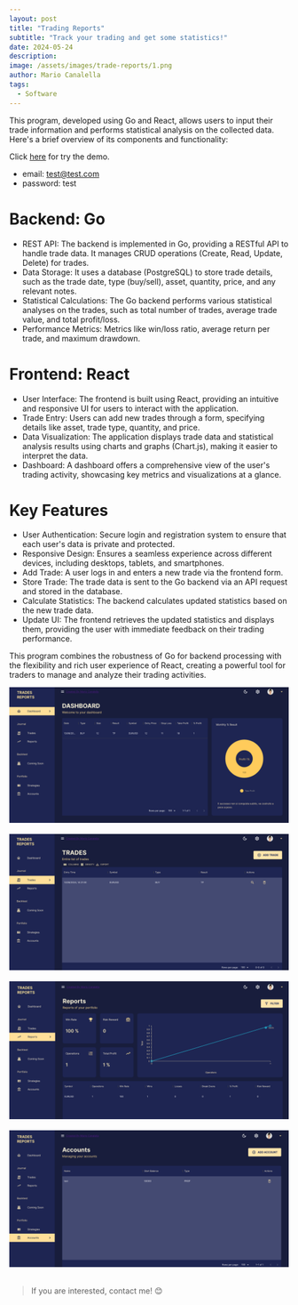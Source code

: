 ```yaml
---
layout: post
title: "Trading Reports"
subtitle: "Track your trading and get some statistics!"
date: 2024-05-24
description: 
image: /assets/images/trade-reports/1.png
author: Mario Canalella
tags: 
  - Software
---
```

This program, developed using Go and React, allows users to input their trade information and performs statistical analysis on the collected data. Here's a brief overview of its components and functionality:

Click [here](http://ec2-18-204-20-69.compute-1.amazonaws.com/) for try the demo.
- email: test@test.com
- password: test

# Backend: Go
- REST API: The backend is implemented in Go, providing a RESTful API to handle trade data. It manages CRUD operations (Create, Read, Update, Delete) for trades.
- Data Storage: It uses a database (PostgreSQL) to store trade details, such as the trade date, type (buy/sell), asset, quantity, price, and any relevant notes.
- Statistical Calculations: The Go backend performs various statistical analyses on the trades, such as total number of trades, average trade value, and total profit/loss.
- Performance Metrics: Metrics like win/loss ratio, average return per trade, and maximum drawdown.

# Frontend: React
- User Interface: The frontend is built using React, providing an intuitive and responsive UI for users to interact with the application.
- Trade Entry: Users can add new trades through a form, specifying details like asset, trade type, quantity, and price.
- Data Visualization: The application displays trade data and statistical analysis results using charts and graphs (Chart.js), making it easier to interpret the data.
- Dashboard: A dashboard offers a comprehensive view of the user's trading activity, showcasing key metrics and visualizations at a glance.

# Key Features
- User Authentication: Secure login and registration system to ensure that each user's data is private and protected.
- Responsive Design: Ensures a seamless experience across different devices, including desktops, tablets, and smartphones.
- Add Trade: A user logs in and enters a new trade via the frontend form.
- Store Trade: The trade data is sent to the Go backend via an API request and stored in the database.
- Calculate Statistics: The backend calculates updated statistics based on the new trade data.
- Update UI: The frontend retrieves the updated statistics and displays them, providing the user with immediate feedback on their trading performance.

This program combines the robustness of Go for backend processing with the flexibility and rich user experience of React, creating a powerful tool for traders to manage and analyze their trading activities.


![Placeholder1](/assets/images/trade-reports/1.png)
&nbsp;
![Placeholder2](/assets/images/trade-reports/2.png)
&nbsp;
![Placeholder3](/assets/images/trade-reports/3.png)
&nbsp;
![Placeholder4](/assets/images/trade-reports/4.png)
&nbsp;
&nbsp;
&nbsp;


> If you are interested, contact me! 😊
>